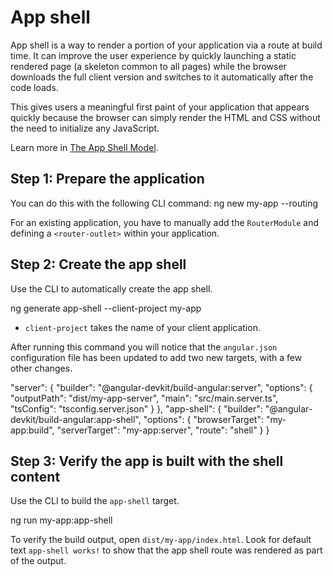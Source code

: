 # App shell

App shell is a way to render a portion of your application via a route at build time.
It can improve the user experience by quickly launching a static rendered page (a skeleton common to all pages) while the browser downloads the full client version and switches to it automatically after the code loads.

This gives users a meaningful first paint of your application that appears quickly because the browser can simply render the HTML and CSS without the need to initialize any JavaScript.

Learn more in [The App Shell Model](https://developers.google.com/web/fundamentals/architecture/app-shell).

## Step 1: Prepare the application

You can do this with the following CLI command:
<code-example language="bash">
ng new my-app --routing
</code-example>

For an existing application, you have to manually add the `RouterModule` and defining a `<router-outlet>` within your application.

## Step 2: Create the app shell

Use the CLI to automatically create the app shell.

<code-example language="bash">
ng generate app-shell --client-project my-app
</code-example>

* `client-project` takes the name of your client application.

After running this command you will notice that the `angular.json` configuration file has been updated to add two new targets, with a few other changes.

<code-example language="json">
"server": {
  "builder": "@angular-devkit/build-angular:server",
  "options": {
    "outputPath": "dist/my-app-server",
    "main": "src/main.server.ts",
    "tsConfig": "tsconfig.server.json"
  }
},
"app-shell": {
  "builder": "@angular-devkit/build-angular:app-shell",
  "options": {
    "browserTarget": "my-app:build",
    "serverTarget": "my-app:server",
    "route": "shell"
  }
}
</code-example>

## Step 3: Verify the app is built with the shell content

Use the CLI to build the `app-shell` target.

<code-example language="bash">
ng run my-app:app-shell
</code-example>

To verify the build output, open `dist/my-app/index.html`. Look for default text `app-shell works!` to show that the app shell route was rendered as part of the output.
